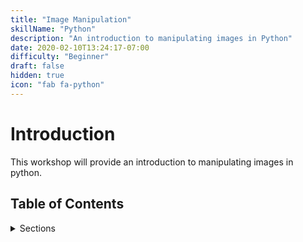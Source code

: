 ```yaml
---
title: "Image Manipulation"
skillName: "Python"
description: "An introduction to manipulating images in Python"
date: 2020-02-10T13:24:17-07:00
difficulty: "Beginner"
draft: false
hidden: true
icon: "fab fa-python"
---
```


# Introduction
This workshop will provide an introduction to manipulating images in python.

## Table of Contents
<details>
<summary>Sections</summary>
{{% children %}}
</details>

